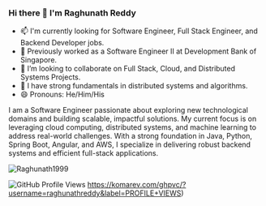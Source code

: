 ### Hi there 👋 I'm Raghunath Reddy

- 📫 I'm currently looking for Software Engineer, Full Stack Engineer, and Backend Developer jobs.
- 🌱 Previously worked as a Software Engineer II at Development Bank of Singapore. 
- 👯 I’m looking to collaborate on Full Stack, Cloud, and Distributed Systems Projects.
- 💬 I have strong fundamentals in distributed systems and algorithms.
- 😄 Pronouns: He/Him/His

I am a Software Engineer passionate about exploring new technological domains and building scalable, impactful solutions. My current focus is on leveraging cloud computing, distributed systems, and machine learning to address real-world challenges. With a strong foundation in Java, Python, Spring Boot, Angular, and AWS, I specialize in delivering robust backend systems and efficient full-stack applications.

<p><img align="center" src="https://github-readme-stats.vercel.app/api/top-langs?username=Raghunath1999&show_icons=true&locale=en&layout=compact" alt="Raghunath1999" /></p>

![GitHub Profile Views](https://komarev.com/ghpvc/?username=Raghunath1999&label=PROFILE+VIEWS)
https://komarev.com/ghpvc/?username=raghunathreddy&label=PROFILE+VIEWS)

<!--
**RaghunathReddy/RaghunathReddy** is a ✨ _special_ ✨ repository because its `README.md` (this file) appears on your GitHub profile.
-->





